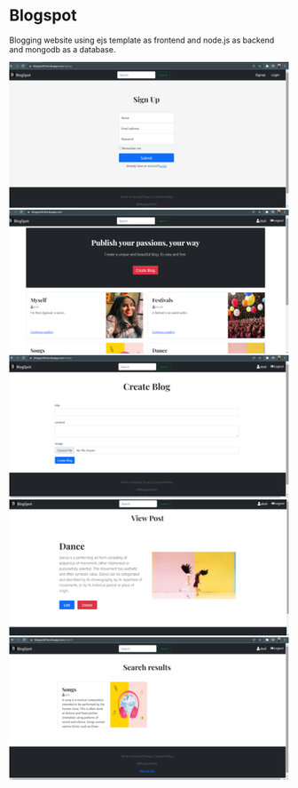 # Blogspot
Blogging website using ejs template as frontend and node.js as backend and mongodb as a database.

![](images/Screenshot%20(125).png)
![](images/Screenshot%20(121).png)
![](images/Screenshot%20(126).png)
![](images/Screenshot%20(123).png)
![](images/Screenshot%20(124).png)

